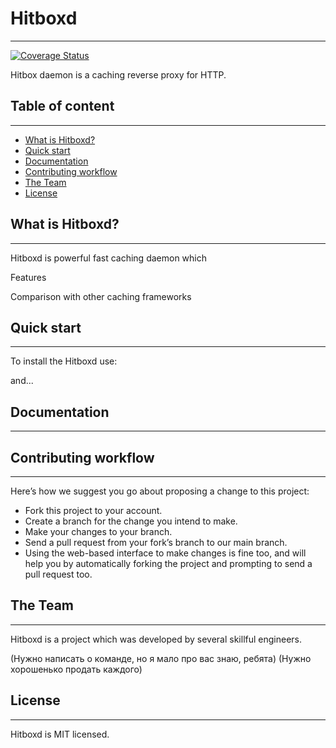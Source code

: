 # Hitboxd
___
[![Coverage Status](https://codecov.io/gh/hit-box/hitboxd/branch/master/graph/badge.svg?token=tgAm8OBLkY)](https://codecov.io/gh/hit-box/hitboxd)

Hitbox daemon is a caching reverse proxy for HTTP.

## Table of content
___
- [What is Hitboxd?](#what-is-hitboxd)
- [Quick start](#quick-start)
- [Documentation](#documentation)
- [Contributing workflow](#contributing-workflow)
- [The Team](#the-team)
- [License](#license)

## What is Hitboxd?
___
Hitboxd is powerful fast caching daemon which 

Features

Comparison with other caching frameworks

## Quick start
___
To install the Hitboxd use:

and...

## Documentation
___


## Contributing workflow
___
Here’s how we suggest you go about proposing a change to this project:

* Fork this project to your account.
* Create a branch for the change you intend to make.
* Make your changes to your branch.
* Send a pull request from your fork’s branch to our main branch.
* Using the web-based interface to make changes is fine too, and will help you by automatically forking the project and prompting to send a pull request too.

## The Team
___
Hitboxd is a project which was developed by several skillful engineers.

(Нужно написать о команде, но я мало про вас знаю, ребята)
(Нужно хорошенько продать каждого)

## License
___
Hitboxd is MIT licensed.
